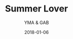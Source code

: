 ---
title: "Summer Lover"
subtitle: "YMA & GAB"
customForwardUrl: "https://www.youtube.com/watch?v=O6TXj9rguZ8"
displayImg: "https://img.youtube.com/vi/O6TXj9rguZ8/0.jpg"
date: "2018-01-06"
newTab: true 
---